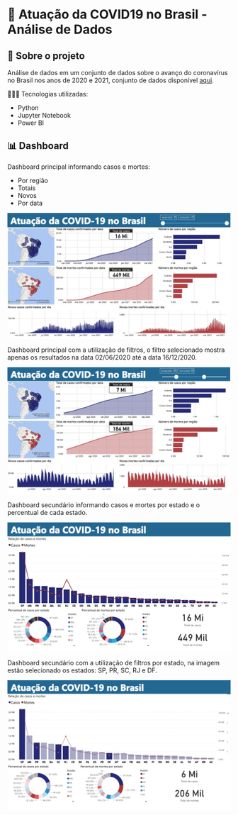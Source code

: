 # 🦠 Atuação da COVID19 no Brasil - Análise de Dados 
## 📝 Sobre o projeto
Análise de dados em um conjunto de dados sobre o avanço do coronavírus no Brasil nos anos de 2020 e 2021, conjunto de dados disponível [aqui](https://www.kaggle.com/datasets/unanimad/corona-virus-brazil).

👨🏼‍💻 Tecnologias utilizadas:
- Python
- Jupyter Notebook
- Power BI

## 📊 Dashboard

Dashboard principal informando casos e mortes:
- Por região
- Totais
- Novos
- Por data

![Main Dashboard](./images/main_dashboard.jpg)

Dashboard principal com a utilização de filtros, o filtro selecionado mostra apenas os resultados na data 02/06/2020 até a data 16/12/2020.

![Main Dashboard with filter](./images/main_dashboard_with_filter.jpg)

Dashboard secundário informando casos e mortes por estado e o percentual de cada estado.

![States Dashboard](./images/states_dashboard.jpg)

Dashboard secundário com a utilização de filtros por estado, na imagem estão selecionado os estados: SP, PR, SC, RJ e DF.

![States Dashboard with filter](./images/states_dashboard_with_filter.jpg)
